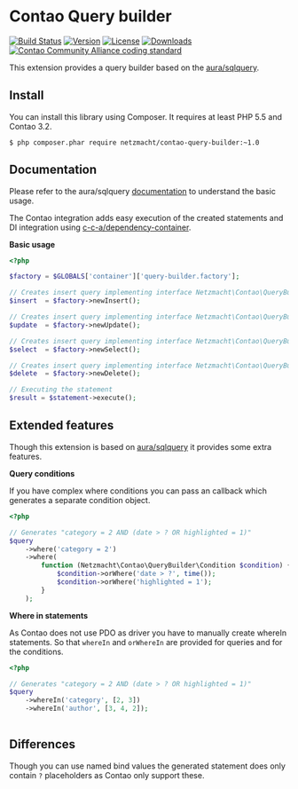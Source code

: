 Contao Query builder
====================

[![Build Status](http://img.shields.io/travis/netzmacht/contao-query-builder/master.svg?style=flat-square)](https://travis-ci.org/netzmacht/contao-query-builder)
[![Version](http://img.shields.io/packagist/v/netzmacht/contao-query-builder.svg?style=flat-square)](http://packagist.com/packages/netzmacht/contao-query-builder)
[![License](http://img.shields.io/packagist/l/netzmacht/contao-query-builder.svg?style=flat-square)](http://packagist.com/packages/netzmacht/contao-query-builder)
[![Downloads](http://img.shields.io/packagist/dt/netzmacht/contao-query-builder.svg?style=flat-square)](http://packagist.com/packages/netzmacht/contao-query-builder)
[![Contao Community Alliance coding standard](http://img.shields.io/badge/cca-coding_standard-red.svg?style=flat-square)](https://github.com/contao-community-alliance/coding-standard)

This extension provides a query builder based on the [aura/sqlquery](https://github.com/auraphp/Aura.SqlQuery).

Install
-------

You can install this library using Composer. It requires at least PHP 5.5 and Contao 3.2.

```
$ php composer.phar require netzmacht/contao-query-builder:~1.0
```

Documentation
-------------

Please refer to the aura/sqlquery [documentation](https://github.com/auraphp/Aura.SqlQuery/blob/2.x/README.md) to 
understand the basic usage.

The Contao integration adds easy execution of the created statements and DI integration using 
[c-c-a/dependency-container](https://github.com/contao-community-alliance/dependency-container).

**Basic usage**

```php
<?php

$factory = $GLOBALS['container']['query-builder.factory'];

// Creates insert query implementing interface Netzmacht\Contao\QueryBuilder\Query\Insert
$insert  = $factory->newInsert();

// Creates insert query implementing interface Netzmacht\Contao\QueryBuilder\Query\Update
$update  = $factory->newUpdate();

// Creates insert query implementing interface Netzmacht\Contao\QueryBuilder\Query\Select
$select  = $factory->newSelect();

// Creates insert query implementing interface Netzmacht\Contao\QueryBuilder\Query\Delete
$delete  = $factory->newDelete();

// Executing the statement
$result = $statement->execute();

```

Extended features
-----------------

Though this extension is based on [aura/sqlquery](https://github.com/auraphp/Aura.SqlQuery) it provides some extra 
features.


**Query conditions**

If you have complex where conditions you can pass an callback which generates a separate condition object.

```php
<?php

// Generates "category = 2 AND (date > ? OR highlighted = 1)"
$query
    ->where('category = 2')
    ->where(
        function (Netzmacht\Contao\QueryBuilder\Condition $condition) {
            $condition->orWhere('date > ?', time());
            $condition->orWhere('highlighted = 1');
        }
    );

```

**Where in statements**

As Contao does not use PDO as driver you have to manually create whereIn statements. So that `whereIn` and `orWhereIn`
are provided for queries and for the conditions.

```php
<?php

// Generates "category = 2 AND (date > ? OR highlighted = 1)"
$query
    ->whereIn('category', [2, 3])
    ->whereIn('author', [3, 4, 2]);
    
```

Differences
-----------

Though you can use named bind values the generated statement does only contain `?` placeholders as Contao only support
these.
